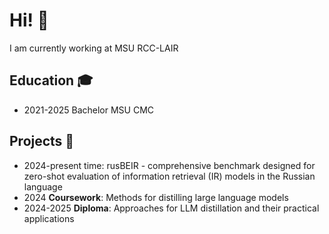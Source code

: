 # Hi! 👋

I am currently working at MSU RCC-LAIR

## Education 🎓
- 2021-2025 Bachelor MSU CMC 

## Projects 🤖
- 2024-present time: rusBEIR - comprehensive benchmark designed for zero-shot evaluation of information retrieval (IR) models in the Russian language
- 2024 **Coursework**: Methods for distilling large language models
- 2024-2025 **Diploma**: Approaches for LLM distillation and their practical applications

